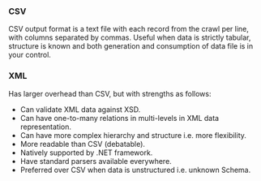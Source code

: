 ### CSV

CSV output format is a text file with each record from the crawl per line, with columns separated by commas. Useful when data is strictly tabular, structure is known and both generation and consumption of data file is in your control.

### XML

Has larger overhead than CSV, but with strengths as follows:

- Can validate XML data against XSD.
- Can have one-to-many relations in multi-levels in XML data representation.
- Can have more complex hierarchy and structure i.e. more flexibility.
- More readable than CSV (debatable).
- Natively supported by .NET framework.
- Have standard parsers available everywhere.
- Preferred over CSV when data is unstructured i.e. unknown Schema.

